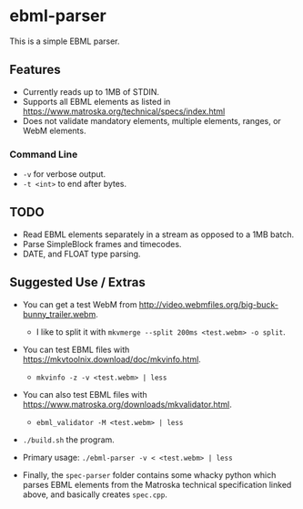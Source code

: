 # ebml-parser

This is a simple EBML parser.

## Features

* Currently reads up to 1MB of STDIN.
* Supports all EBML elements as listed in https://www.matroska.org/technical/specs/index.html
* Does not validate mandatory elements, multiple elements, ranges, or WebM elements.

### Command Line

* ```-v``` for verbose output.
* ```-t <int>``` to end after <int> bytes.

## TODO

* Read EBML elements separately in a stream as opposed to a 1MB batch.
* Parse SimpleBlock frames and timecodes.
* DATE, and FLOAT type parsing.

## Suggested Use / Extras

* You can get a test WebM from http://video.webmfiles.org/big-buck-bunny_trailer.webm.
  * I like to split it with ```mkvmerge --split 200ms <test.webm> -o split```.
* You can test EBML files with https://mkvtoolnix.download/doc/mkvinfo.html.
  * ```mkvinfo -z -v <test.webm> | less```
* You can also test EBML files with https://www.matroska.org/downloads/mkvalidator.html.
  * ```ebml_validator -M <test.webm> | less```

* ```./build.sh``` the program.
* Primary usage: ```./ebml-parser -v < <test.webm> | less```

* Finally, the ```spec-parser``` folder contains some whacky python which parses EBML elements from the Matroska technical specification linked above, and basically creates ```spec.cpp```.
